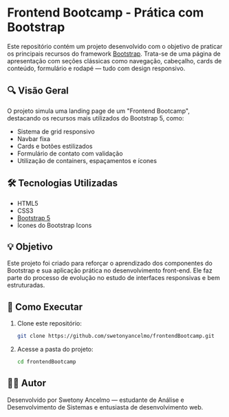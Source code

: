 # Frontend Bootcamp - Prática com Bootstrap

Este repositório contém um projeto desenvolvido com o objetivo de praticar os principais recursos do framework [Bootstrap](https://getbootstrap.com/). Trata-se de uma página de apresentação com seções clássicas como navegação, cabeçalho, cards de conteúdo, formulário e rodapé — tudo com design responsivo.

## 🔍 Visão Geral

O projeto simula uma landing page de um "Frontend Bootcamp", destacando os recursos mais utilizados do Bootstrap 5, como:

- Sistema de grid responsivo
- Navbar fixa
- Cards e botões estilizados
- Formulário de contato com validação
- Utilização de containers, espaçamentos e ícones

## 🛠 Tecnologias Utilizadas

- HTML5
- CSS3
- [Bootstrap 5](https://getbootstrap.com/)
- Ícones do Bootstrap Icons

## 💡 Objetivo

Este projeto foi criado para reforçar o aprendizado dos componentes do Bootstrap e sua aplicação prática no desenvolvimento front-end. Ele faz parte do processo de evolução no estudo de interfaces responsivas e bem estruturadas.

## 🚀 Como Executar

1. Clone este repositório:
   ```bash
   git clone https://github.com/swetonyancelmo/frontendBootcamp.git
   ````
2. Acesse a pasta do projeto:
   ````bash
   cd frontendBootcamp
   ````
   
## 🙋‍♂️ Autor
Desenvolvido por Swetony Ancelmo — estudante de Análise e Desenvolvimento de Sistemas e entusiasta de desenvolvimento web.
